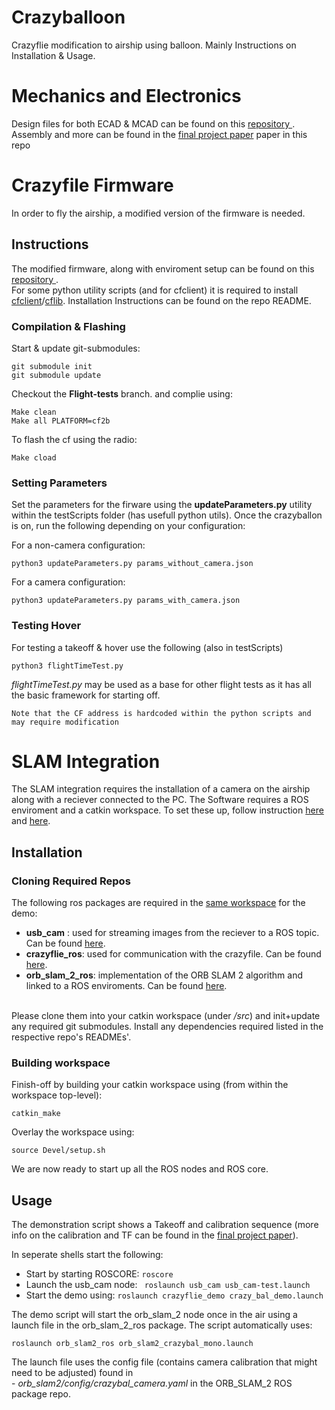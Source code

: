 # Crazyballoon
Crazyflie modification to airship using balloon. Mainly Instructions on Installation &amp; Usage.

# Mechanics and Electronics #

Design files for both ECAD &amp; MCAD can be found on this <a href="https://github.com/tau-adl/crazybal-design-files"> repository </a>.
Assembly and more can be found in the <a href="https://github.com/tau-adl/Crazyballoon/blob/master/Final%20Project%20Documentation%20-%20Erez%20Gotlieb.pdf">final project paper</a> paper in this repo

# Crazyfile Firmware #

In order to fly the airship, a modified version of the firmware is needed.

## Instructions ##

The modified firmware, along with enviroment setup can be found on this <a href="https://github.com/tau-adl/crazyfile-firmware.git"> repository </a>.</br>
For some python utility scripts (and for cfclient) it is required to install <a href="https://github.com/bitcraze/crazyflie-clients-python">cfclient</a>/<a href="https://github.com/bitcraze/crazyflie-lib-python">cflib</a>. Installation Instructions can be found on the repo README.

### Compilation & Flashing ###

Start & update git-submodules:

```
git submodule init
git submodule update
``` 
Checkout the <b>Flight-tests</b> branch. and complie using: 

```
Make clean
Make all PLATFORM=cf2b
```


To flash the cf using the radio:

``` 
Make cload
```

### Setting Parameters ###

Set the parameters for the firware using the <b>updateParameters.py</b> utility within the testScripts folder (has usefull python utils).
Once the crazyballon is on, run the following depending on your configuration:

For a non-camera configuration:
```
python3 updateParameters.py params_without_camera.json
```
For a camera configuration:
```
python3 updateParameters.py params_with_camera.json
```

### Testing Hover ###

For testing a takeoff &amp; hover use the following (also in testScripts)
```
python3 flightTimeTest.py
```
<i>flightTimeTest.py</i> may be used as a base for other flight tests as it has all the basic framework for starting off.

```
Note that the CF address is hardcoded within the python scripts and may require modification
```

# SLAM Integration #

The SLAM integration requires the installation of a camera on the airship along with a reciever connected to the PC.
The Software requires a ROS enviroment and a catkin workspace. To set these up, follow instruction <a href="http://wiki.ros.org/melodic/Installation">here</a> and <a href="http://wiki.ros.org/catkin/Tutorials/create_a_workspace">here</a>.

## Installation ##

### Cloning Required Repos ###
The following ros packages are required in the <u>same workspace</u> for the demo:
- <b>usb_cam</b> : used for streaming images from the reciever to a ROS topic. Can be found <a href="https://github.com/ros-drivers/usb_cam">here</a>.
- <b>crazyflie_ros</b>: used for communication with the crazyfile. Can be found <a href="https://github.com/tau-adl/crazyflie_ros">here</a>.
- <b>orb_slam_2_ros</b>: implementation of the ORB SLAM 2 algorithm and linked to a ROS enviroments. Can be found  <a href="https://github.com/tau-adl/orb_slam_2_ros">here</a>.
<br>
Please clone them into your catkin workspace (under <i>/src</i>) and init+update any required git submodules.
Install any dependencies required listed in the respective repo's READMEs'.


### Building workspace ###
Finish-off by building your catkin workspace using (from within the workspace top-level):
```
catkin_make
```
Overlay the workspace using:
```
source Devel/setup.sh
```
We are now ready to start up all the ROS nodes and ROS core.

## Usage ##

The demonstration script shows a Takeoff and calibration sequence (more info on the calibration and TF can be found in the <a href="https://github.com/tau-adl/Crazyballoon/blob/master/Final%20Project%20Documentation%20-%20Erez%20Gotlieb.pdf">final project paper</a>).

In seperate shells start the following:

- Start by starting ROSCORE: ``` roscore ```
- Launch the usb_cam node: ```  roslaunch usb_cam usb_cam-test.launch ``` 
- Start the demo using: ``` roslaunch crazyflie_demo crazy_bal_demo.launch ```

The demo script will start the orb_slam_2 node once in the air using a launch file in the orb_slam_2_ros package.
The script automatically uses:
```
roslaunch orb_slam2_ros orb_slam2_crazybal_mono.launch
```
The launch file uses the config file (contains camera calibration that might need to be adjusted) found in<br> - <i> orb_slam2/config/crazybal_camera.yaml</i> in the ORB_SLAM_2 ROS package repo.










